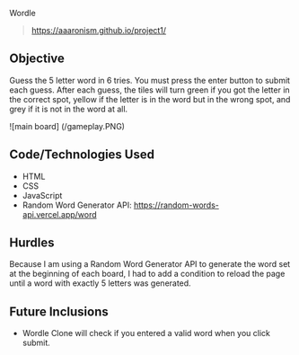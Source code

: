 Wordle

> https://aaaronism.github.io/project1/

## Objective
Guess the 5 letter word in 6 tries. You must press the enter button to submit each guess. After each guess, the tiles will turn green if you got the letter in the correct spot, yellow if the letter is in the word but in the wrong spot, and grey if it is not in the word at all.

![main board] (/gameplay.PNG)

## Code/Technologies Used
- HTML
- CSS
- JavaScript
- Random Word Generator API: https://random-words-api.vercel.app/word

## Hurdles
Because I am using a Random Word Generator API to generate the word set at the beginning of each board, I had to add a condition to reload the page until a word with exactly 5 letters was generated.

## Future Inclusions
- Wordle Clone will check if you entered a valid word when you click submit.

